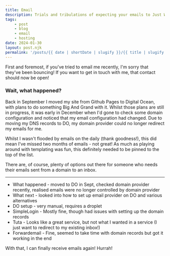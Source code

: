 ```yaml
---
title: Email
description: Trials and tribulations of expecting your emails to Just Work
tags:
    - post
    - blog
    - email
    - hosting
date: 2024-01-30
layout: post.njk
permalink: '/posts/{{ date | shortDate | slugify }}/{{ title | slugify }}'
---
```

First and foremost, if you've tried to email me recently, I'm sorry that they've been bouncing! If you want to get in touch with me, that contact should now be open!

### Wait, what happened?

Back in September I moved my site from Github Pages to Digital Ocean, with plans to do something Big And Grand with it. Whilst those plans are still in progress, it was early in December when I'd gone to check some domain configuration and noticed that my email configuration had changed. Due to moving my DNS records to DO, my domain provider could no longer redirect my emails for me.

Whilst I wasn't flooded by emails on the daily (thank goodness!), this did mean I've missed two months of emails - not great! As much as playing around with templating was fun, this definitely needed to be pinned to the top of the list.

There are, of course, plenty of options out there for someone who needs their emails sent from a domain to an inbox. 

---

* What happened - moved to DO in Sept, checked domain provider recently, realised emails were no longer controlled by domain provider
* What next - looked into how to set up email provider on DO and various alternatives
* DO setup - very manual, requires a droplet
* SimpleLogin - Mostly fine, though had issues with setting up the domain records
* Tuta - Looks like a great service, but not what I wanted in a service (I just want to redirect to my existing inbox!)
* Forwardemail - Fine, seemed to take time with domain records but got it working in the end

With that, I can finally receive emails again! Hurrah!
